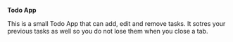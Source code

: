 **Todo App**

This is a small Todo App that can add, edit and remove tasks. It sotres your previous tasks as well so you do not lose them when you close a tab.
